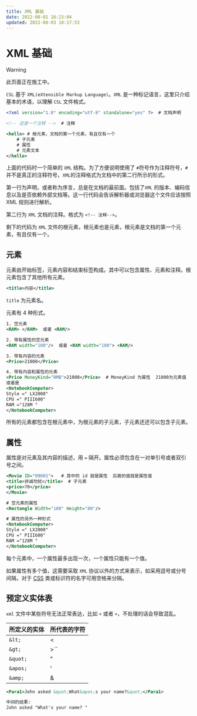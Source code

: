```yaml
---
title: XML 基础
date: 2022-08-01 16:23:04
updated: 2022-08-03 10:17:53
---
```


# XML 基础

> [!warning]
> 此页面正在施工中。

`CSL` 基于 `XML(eXtensible Markup Language)`。`XML` 是一种标记语言，这里只介绍基本的术语，以理解 `CSL` 文件格式。

```xml
<?xml version="1.0" encoding="utf-8" standalone="yes" ?>  # 文档声明

<!-- 这是一个注释 -->  # 注释

<hello> # 根元素，文档的第一个元素，有且仅有一个
    # 子元素
    # 属性
    # 元素文本
</hello>
```

上面的代码时一个简单的 `XML` 结构。为了方便说明使用了 `#`符号作为注释符号，`#`并不是真正的注释符号，`XML`的注释格式为文档中的第二行所示的形式。

第一行为声明，或者称为序言，总是在文档的最前面。包括了`XML` 的版本、编码信息以及是否依赖外部文档等。这一行代码会告诉解析器或浏览器这个文件应该按照 XML 规则进行解析。

第二行为 `XML` 文档的注释。格式为 `<!-- 注释-->`。

剩下的代码为 `XML` 文件的根元素，根元素也是元素，根元素是文档的第一个元素，有且仅有一个。

## 元素

元素由开始标签，元素内容和结束标签构成。其中可以包含属性、元素和注释。根元素包含了其他所有元素。

```xml
<title>内容</title>
```

`title` 为元素名。

元素有 4 种形式。

```xml
1. 空元素
<RAM> </RAM>  或者 <RAM/>

2. 带有属性的空元素
<RAM width="100"/>  或者 <RAM width="100"> <RAM/>

3. 带有内容的元素
<Price>21000</Price>

4. 带有内容和属性的元素
<Price MoneyKind="RMB">21000</Price>  # MoneyKind 为属性  21000为元素值
或者是
<NotebookComputer>
Style =" LX2000"
CPU =" PIII600"
RAM ="128M "
</NotebookComputer>

```

所有的元素都包含在根元素中，为根元素的子元素，子元素还还可以包含子元素。

## 属性

属性是对元素及其内容的描述，用 `=` 隔开。属性必须包含在一对单引号或者双引号之间。

```xml
<Movie ID="09001">   # 其中的 id 就是属性  后面的值就是属性值
<title>非诚勿扰</title>  # 子元素
<price>70</price>
</Movie>

# 空元素的属性
<Rectangle Width="100" Height="80"/>

# 属性的另外一种形式
<NotebookComputer>
Style =" LX2000"
CPU =" PIII600"
RAM ="128M "
</NotebookComputer>
```

每个元素中，一个属性最多出现一次，一个属性只能有一个值。

如果属性有多个值，这需要采取 `XML` 协议以外的方式来表示，如采用逗号或分号间隔，对于 [CSS](https://zh.wikipedia.org/wiki/CSS) 类或标识符的名字可用空格来分隔。

## 预定义实体表

`xml` 文件中某些符号无法正常表达，比如 `<` 或者 `>`，不处理的话会导致混乱。

| 所定义的实体 | 所代表的字符 |
| ------------ | ------------ |
| `&lt;`       | <            |
| `&gt;`       | >``          |
| `&quot;`     | "            |
| `&apos;`     | '            |
| `&amp;`      | &            |

```xml
<Para1>John asked &quot;What&apos;s your name?&quot;</Para1>

中间的结果:
John asked "What's your name? "
```
